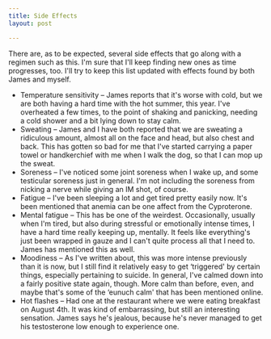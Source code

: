 ```yaml
---
title: Side Effects
layout: post

---
```


There are, as to be expected, several side effects that go along with a regimen such as this.  I'm sure that I'll keep finding new ones as time progresses, too.  I'll try to keep this list updated with effects found by both James and myself.

- Temperature sensitivity – James reports that it's worse with cold, but we are both having a hard time with the hot summer, this year.  I've overheated a few times, to the point of shaking and panicking, needing a cold shower and a bit lying down to stay calm.
- Sweating – James and I have both reported that we are sweating a ridiculous amount, almost all on the face and head, but also chest and back.  This has gotten so bad for me that I've started carrying a paper towel or handkerchief with me when I walk the dog, so that I can mop up the sweat.
- Soreness – I've noticed some joint soreness when I wake up, and some testicular soreness just in general.  I'm not including the soreness from nicking a nerve while giving an IM shot, of course.
- Fatigue – I've been sleeping a lot and get tired pretty easily now.  It's been mentioned that anemia can be one affect from the Cyproterone.
- Mental fatigue – This has be one of the weirdest.  Occasionally, usually when I'm tired, but also during stressful or emotionally intense times, I have a hard time really keeping up, mentally.  It feels like everything's just been wrapped in gauze and I can't quite process all that I need to.  James has mentioned this as well.
- Moodiness – As I've written about, this was more intense previously than it is now, but I still find it relatively easy to get ‘triggered' by certain things, especially pertaining to suicide.  In general, I've calmed down into a fairly positive state again, though.  More calm than before, even, and maybe that's some of the ‘eunuch calm' that has been mentioned online.
- Hot flashes – Had one at the restaurant where we were eating breakfast on August 4th.  It was kind of embarrassing,  but still an interesting sensation.  James says he's jealous, because he's never managed to get his testosterone low enough to experience one.
